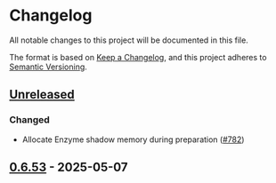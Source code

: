 # Changelog

All notable changes to this project will be documented in this file.

The format is based on [Keep a Changelog](https://keepachangelog.com/en/1.1.0/),
and this project adheres to [Semantic Versioning](https://semver.org/spec/v2.0.0.html).

## [Unreleased]

### Changed

- Allocate Enzyme shadow memory during preparation ([#782])

## [0.6.53] - 2025-05-07

[unreleased]: https://github.com/JuliaDiff/DifferentiationInterface.jl/compare/DifferentiationInterface-v0.6.53...main
[0.6.53]: https://github.com/JuliaDiff/DifferentiationInterface.jl/compare/DifferentiationInterface-v0.6.52...DifferentiationInterface-v0.6.53

[#782]: https://github.com/JuliaDiff/DifferentiationInterface.jl/pull/782